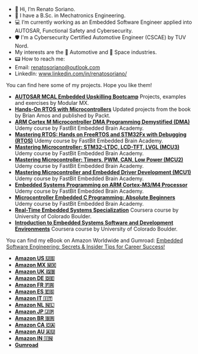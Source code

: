 - 👋 Hi, I’m Renato Soriano.
- 🤖 I have a B.Sc. in Mechatronics Engineering.
- 💻 I’m currently working as an Embedded Software Engineer applied into AUTOSAR, Functional Safety and Cybersecurity.
- 🛡️ I'm a Cybersecurity Certified Automotive Engineer (CSCAE) by TUV Nord.
- My interests are the 🚙 Automotive and 🚀 Space industries.
- 📟 How to reach me: 
- Email: renatosoriano@outlook.com
- LinkedIn: www.linkedin.com/in/renatosoriano/

You can find here some of my projects. Hope you like them!

- **[AUTOSAR MCAL Embedded Upskilling Bootcamp](https://github.com/renatosoriano/AUTOSAR-MCAL-Embedded-Upskilling-Bootcamp)** Projects, examples and exercises by Modular MX.
- **[Hands-On RTOS with Microcontrollers](https://github.com/renatosoriano/Hands-On-RTOS-with-Microcontrollers-Book-Projects)** Updated projects from the book by Brian Amos and published by Packt.
- **[ARM Cortex M Microcontroller DMA Programming Demystified (DMA)](https://github.com/renatosoriano/Udemy-Embedded-Course8_ARM-Cortex-M-Microcontroller-DMA-Programming-Demystified)** Udemy course by FastBit Embedded Brain Academy.
- **[Mastering RTOS: Hands on FreeRTOS and STM32Fx with Debugging (RTOS)](https://github.com/renatosoriano/Udemy-Embedded-Course7_Mastering-RTOS-Hands-on-FreeRTOS-and-STM32Fx-with-Debugging)** Udemy course by FastBit Embedded Brain Academy.
- **[Mastering Microcontroller: STM32-LTDC, LCD-TFT, LVGL (MCU3)](https://github.com/renatosoriano/Udemy-Embedded-Course5_Mastering-Microcontroller-STM32-LTDC-LCD-TFT-LVGL-MCU3)** Udemy course by FastBit Embedded Brain Academy.
- **[Mastering Microcontroller: Timers, PWM, CAN, Low Power (MCU2)](https://github.com/renatosoriano/Udemy-Embedded-Course4_Mastering-Microcontroller-Timers-PWM-CAN-Low-Power-MCU2)** Udemy course by FastBit Embedded Brain Academy.
- **[Mastering Microcontroller and Embedded Driver Development (MCU1)](https://github.com/renatosoriano/Udemy-Embedded-Course3_Mastering-Microcontroller-and-Embedded-Driver-Development-MCU1)** Udemy course by FastBit Embedded Brain Academy.
- **[Embedded Systems Programming on ARM Cortex-M3/M4 Processor](https://github.com/renatosoriano/Udemy-Embedded-Course2_Embedded-Systems-Programming-on-ARM-Cortex-M3-M4-Processor)** Udemy course by FastBit Embedded Brain Academy.
- **[Microcontroller Embedded C Programming: Absolute Beginners](https://github.com/renatosoriano/Udemy-Embedded-Course1_Microcontroller-Embedded-C-Programming-Absolute-Beginners)** Udemy course by FastBit Embedded Brain Academy.
- **[Real-Time Embedded Systems Specialization](https://github.com/renatosoriano/Coursera_Real-Time-Embedded-Systems-Specialization)** Coursera course by University of Colorado Boulder.
- **[Introduction to Embedded Systems Software and Development Environments](https://github.com/renatosoriano/Coursera_Introduction-to-Embedded-Systems-Software-and-Development-Environments)** Coursera course by University of Colorado Boulder.

You can find my eBook on Amazon Worldwide and Gumroad: <ins>Embedded Software Engineering: Secrets & Insider Tips for Career Success!<ins>

- **[Amazon US 🇺🇸](https://www.amazon.com/dp/B0CX5XXSPP)**
- **[Amazon MX 🇲🇽](https://www.amazon.com.mx/dp/B0CX5XXSPP)**
- **[Amazon UK 🇬🇧](https://www.amazon.co.uk/dp/B0CX5XXSPP)**
- **[Amazon DE 🇩🇪](https://www.amazon.de/dp/B0CX5XXSPP)**
- **[Amazon FR 🇫🇷](https://www.amazon.fr/dp/B0CX5XXSPP)**
- **[Amazon ES 🇪🇸](https://www.amazon.es/dp/B0CX5XXSPP)**
- **[Amazon IT 🇮🇹](https://www.amazon.it/dp/B0CX5XXSPP)**
- **[Amazon NL 🇳🇱](https://www.amazon.nl/dp/B0CX5XXSPP)**
- **[Amazon JP 🇯🇵](https://www.amazon.co.jp/dp/B0CX5XXSPP)**
- **[Amazon BR 🇧🇷](https://www.amazon.com.br/dp/B0CX5XXSPP)**
- **[Amazon CA 🇨🇦](https://www.amazon.ca/dp/B0CX5XXSPP)**
- **[Amazon AU 🇦🇺](https://www.amazon.com.au/dp/B0CX5XXSPP)**
- **[Amazon IN 🇮🇳](https://www.amazon.in/dp/B0CX5XXSPP)**
- **[Gumroad](https://renatosoriano.gumroad.com/l/CareerSuccessEmbedded/5c3dkg3)**

<!---
renatosoriano/renatosoriano is a ✨ special ✨ repository because its `README.md` (this file) appears on your GitHub profile.
You can click the Preview link to take a look at your changes.
--->
